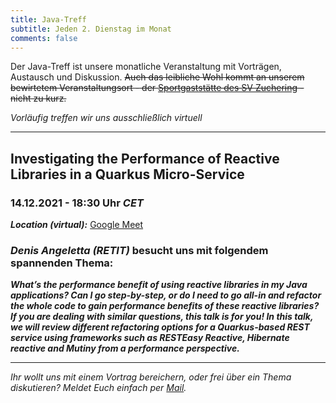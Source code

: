 ```yaml
---
title: Java-Treff
subtitle: Jeden 2. Dienstag im Monat
comments: false
---
```


Der Java-Treff ist unsere monatliche Veranstaltung mit Vorträgen, Austausch und Diskussion.
~~Auch das leibliche Wohl kommt an unserem bewirtetem Veranstaltungsort - der [Sportgaststätte des SV Zuchering](https://goo.gl/maps/WdFPbCwjdqWQr5eUA) - nicht zu kurz.~~

_Vorläufig treffen wir uns ausschließlich virtuell_

---

## Investigating the Performance of Reactive Libraries in a Quarkus Micro-Service
### 14.12.2021 - 18:30 Uhr *CET*

***Location (virtual):*** [Google Meet](https://meet.google.com/get-jzpw-qxm)

### *Denis Angeletta (RETIT)* besucht uns mit folgendem spannenden Thema:

***What’s the performance benefit of using reactive libraries in my Java applications? Can I go step-by-step, or do I need to go all-in and refactor the whole code to gain performance benefits of these reactive libraries? If you are dealing with similar questions, this talk is for you! In this talk, we will review different refactoring options for a Quarkus-based REST service using frameworks such as RESTEasy Reactive, Hibernate reactive and Mutiny from a performance perspective.***

---

*Ihr wollt uns mit einem Vortrag bereichern, oder frei über ein Thema diskutieren?
Meldet Euch einfach per [Mail](mailto:info@jug-in.bayern).*
